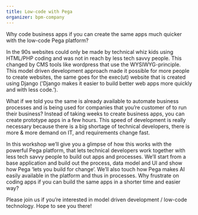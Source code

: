 ```yaml
---
title: Low-code with Pega
organizer: bpm-company
---
```


Why code business apps if you can create the same apps much quicker with the low-code Pega platform?

In the 90s websites could only be made by technical whiz kids using HTML/PHP coding and was not in reach by less tech savvy people. This changed by CMS tools like wordpress that use the WYSIWYG-principle. This model driven development approach made it possible for more people to create websites, the same goes for the exec(ut) website that is created using Django ('Django makes it easier to build better web apps more quickly and with less code.’).

What if we told you the same is already available to automate business processes and is being used for companies that you’re customer of to run their business? Instead of taking weeks to create business apps, you can create prototype apps in a few hours. This speed of development is really necessary because there is a big shortage of technical developers, there is more & more demand on IT, and requirements change fast.

In this workshop we’ll give you a glimpse of how this works with the powerful Pega platform, that lets technical developers work together with less tech savvy people to build out apps and processes. We’ll start from a base application and build out the process, data model and UI and show how Pega ‘lets you build for change’. We’ll also touch how Pega makes AI easily available in the platform and thus in processes. Why frustrate on coding apps if you can build the same apps in a shorter time and easier way?

Please join us if you’re interested in model driven development / low-code technology. Hope to see you there!
